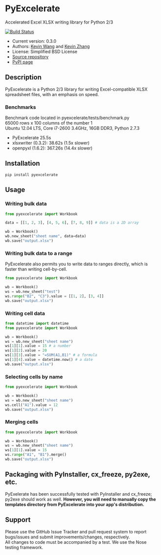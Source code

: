 # PyExcelerate

Accelerated Excel XLSX writing library for Python 2/3

[![Build Status](https://travis-ci.org/kz26/PyExcelerate.png?branch=master)](https://travis-ci.org/kz26/PyExcelerate)

* Current version: 0.3.0
* Authors: [Kevin Wang](https://github.com/kevmo314) and [Kevin Zhang](https://github.com/whitehat2k9)
* License: Simplified BSD License
* [Source repository](https://github.com/whitehat2k9/PyExcelerate)
* [PyPI page](https://pypi.python.org/pypi/PyExcelerate)

## Description
PyExcelerate is a Python 2/3 library for writing Excel-compatible XLSX spreadsheet files, with an emphasis
on speed.

### Benchmarks
Benchmark code located in pyexcelerate/tests/benchmark.py   
65000 rows x 100 columns of the number 1  
Ubuntu 12.04 LTS, Core i7-2600 3.4GHz, 16GB DDR3, Python 2.7.3

* PyExcelerate 25.5s
* xlsxwriter (0.3.2): 38.62s (1.5x slower)
* openpyxl (1.6.2): 367.26s (14.4x slower)


## Installation

    pip install pyexcelerate

## Usage

### Writing bulk data

```python
from pyexcelerate import Workbook

data = [[1, 2, 3], [4, 5, 6], [7, 8, 9]] # data is a 2D array

wb = Workbook()
wb.new_sheet("sheet name", data=data)
wb.save("output.xlsx")

```

### Writing bulk data to a range

PyExcelerate also permits you to write data to ranges directly, which is faster than writing cell-by-cell.

```python
from pyexcelerate import Workbook

wb = Workbook()
ws = wb.new_sheet("test")
ws.range("B2", "C3").value = [[1, 2], [3, 4]]
wb.save("output.xlsx")

```

### Writing cell data

```python
from datetime import datetime
from pyexcelerate import Workbook

wb = Workbook()
ws = wb.new_sheet("sheet name")
ws[1][1].value = 15 # a number
ws[1][2].value = 20
ws[1][3].value = "=SUM(A1,B1)" # a formula
ws[1][4].value = datetime.now() # a date
wb.save("output.xlsx")

```

### Selecting cells by name

```python
from pyexcelerate import Workbook

wb = Workbook()
ws = wb.new_sheet("sheet name")
ws.cell("A1").value = 12
wb.save("output.xlsx")

```

### Merging cells

```python
from pyexcelerate import Workbook

wb = Workbook()
ws = wb.new_sheet("sheet name")
ws[1][1].value = 15
ws.range("A1", "B1").merge()
wb.save("output.xlsx")

```

## Packaging with PyInstaller, cx\_freeze, py2exe, etc.

PyExelerate has been successfully tested with PyInstaller and cx\_freeze; py2exe should work as well.
**However, you will need to manually copy the templates directory from PyExcelerate into your app's distribution.**

## Support
Please use the GitHub Issue Tracker and pull request system to report bugs/issues and submit improvements/changes, respectively.  
All changes to code must be accompanied by a test. We use the Nose testing framework.
